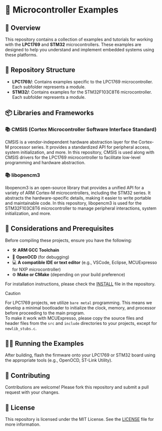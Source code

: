 # 🚀 Microcontroller Examples

## 📝 Overview

This repository contains a collection of examples and tutorials for working with the **LPC1769** and **STM32** microcontrollers. These examples are designed to help you understand and implement embedded systems using these platforms.

## 📁 Repository Structure

- **LPC1769/**: Contains examples specific to the LPC1769 microcontroller. Each subfolder represents a module.
- **STM32/**: Contains examples for the STM32F103C8T6 microcontroller. Each subfolder represents a module.

## 📦 Libraries and Frameworks

### 📚 CMSIS (Cortex Microcontroller Software Interface Standard)

CMSIS is a vendor-independent hardware abstraction layer for the Cortex-M processor series. It provides a standardized API for peripheral access, system initialization, and more. In this repository, CMSIS is used along with CMSIS drivers for the LPC1769 microcontroller to facilitate low-level programming and hardware abstraction.

### 📚 libopencm3

libopencm3 is an open-source library that provides a unified API for a variety of ARM Cortex-M microcontrollers, including the STM32 series. It abstracts the hardware-specific details, making it easier to write portable and maintainable code. In this repository, libopencm3 is used for the STM32F103C8T6 microcontroller to manage peripheral interactions, system initialization, and more.

## 🔧 Considerations and Prerequisites

Before compiling these projects, ensure you have the following:

- 🛠️ **ARM GCC Toolchain**
- 🐞 **OpenOCD** (for debugging)
- 💻 **A compatible IDE or text editor** (e.g., VSCode, Eclipse, MCUExpresso for NXP microcontroller)
- ⚙️ **Make or CMake** (depending on your build preference)

For installation instructions, please check the [INSTALL](INSTALL) file in the repository.

> [!CAUTION]
> For LPC1769 projects, we utilize `bare metal` programming. This means we develop a minimal bootloader to initialize the clock, memory, and processor before proceeding to the main program.  
> To make it work with MCUExpresso, please copy the source files and header files from the `src` and `include` directories to your projects, except for `newlib_stubs.c`.

## 🏃‍♂️ Running the Examples

After building, flash the firmware onto your LPC1769 or STM32 board using the appropriate tools (e.g., OpenOCD, ST-Link Utility).

## 🤝 Contributing

Contributions are welcome! Please fork this repository and submit a pull request with your changes.

## 📄 License

This repository is licensed under the MIT License. See the [LICENSE](LICENSE) file for more information.
